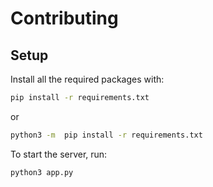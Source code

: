 # Contributing

## Setup

Install all the required packages with:

```sh
pip install -r requirements.txt
```

or

```sh
python3 -m  pip install -r requirements.txt
```

To start the server, run:

```sh
python3 app.py
```